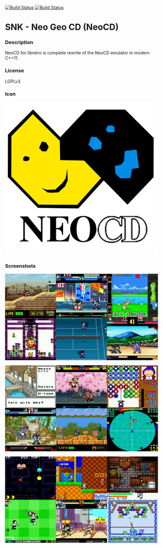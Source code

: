 [![Build Status](https://travis-ci.org/kodi-game/game.libretro.neocd.svg?branch=master)](https://travis-ci.org/kodi-game/game.libretro.neocd)
[![Build Status](https://ci.appveyor.com/api/projects/status/github/kodi-game/game.libretro.neocd?svg=true)](https://ci.appveyor.com/project/kodi-game/game-libretro-neocd)

# SNK - Neo Geo CD (NeoCD)

### Description
NeoCD for libretro is complete rewrite of the NeoCD emulator in modern C++11.

### License
LGPLv3

### Icon

![Icon](game.libretro.neocd/resources/icon.png)

### Screenshots

![Screenshot](game.libretro.neocd/resources/screenshot-01.jpg)

![Screenshot](game.libretro.neocd/resources/screenshot-02.jpg)

![Screenshot](game.libretro.neocd/resources/screenshot-03.jpg)


